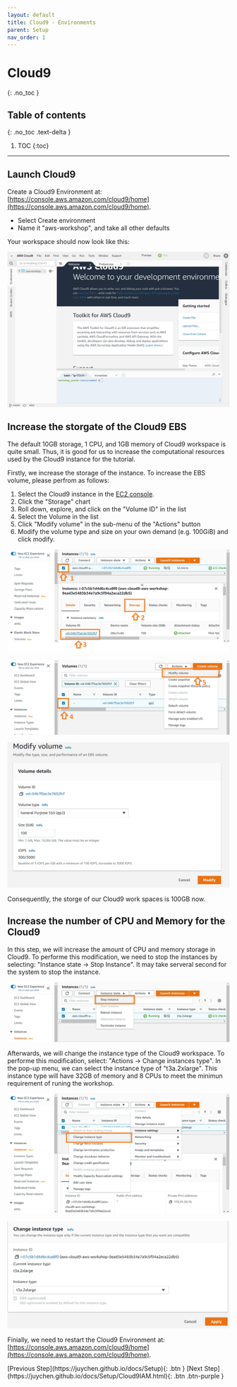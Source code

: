 ```yaml
---
layout: default
title: Cloud9 - Environments
parent: Setup
nav_order: 1
---
```


# Cloud9
{: .no_toc }

## Table of contents
{: .no_toc .text-delta }

1. TOC
{:toc}

---

## Launch Cloud9

Create a Cloud9 Environment at: [https://console.aws.amazon.com/cloud9/home](https://console.aws.amazon.com/cloud9/home).

- Select Create environment
- Name it "aws-workshop", and take all other defaults

Your workspace should now look like this:

![Image](../../src/img/Setup/Cloud9-1.jpg)

## Increase the storgate of the Cloud9 EBS

The default 10GB storage, 1 CPU, and 1GB memory of Cloud9 workspace is quite small. Thus, it is good for us to increase the computational resources used by the Cloud9 instance for the tutorial.

Firstly, we increase the storage of the instance. To increase the EBS volume, please perfrom as follows:
1. Select the Cloud9 instance in the [EC2 console](https://console.aws.amazon.com/ec2/v2/home#Instances).
2. Click the "Storage" chart
3. Roll down, explore, and click on the "Volume ID" in the list
4. Select the Volume in the list
5. Click "Modify volume" in the sub-menu of the "Actions" button
6. Modify the volume type and size on your own demand (e.g. 100GiB) and click modify.

![Image](../../src/img/Setup/Cloud9-2.jpg)

![Image](../../src/img/Setup/Cloud9-3.jpg)

![Image](../../src/img/Setup/Cloud9-4.jpg)

Consequentlly, the storge of our Cloud9 work spaces is 100GB now.

## Increase the number of CPU and Memory for the Cloud9 

In this step, we will increase the amount of CPU and memory storage in Cloud9. To performe this modification, we need to stop the instances by selecting: "Instance state -> Stop Instance". It may take serveral second for the system to stop the instance.

![Image](../../src/img/Setup/Cloud9-13.jpg)

Afterwards, we will change the instance type of the Cloud9 workspace. To performe this modification, select: "Actions -> Change instances type". In the pop-up menu, we can select the instance type of "t3a.2xlarge". This instance type will have 32GB of memory and 8 CPUs to meet the minimun requirement of runing the workshop.

![Image](../../src/img/Setup/Cloud9-14.jpg)

![Image](../../src/img/Setup/Cloud9-15.jpg)

Finially, we need to restart the Cloud9 Environment at: [https://console.aws.amazon.com/cloud9/home](https://console.aws.amazon.com/cloud9/home).


<div class="code-example" markdown="1">
[Previous Step](https://juychen.github.io/docs/Setup){: .btn }
[Next Step](https://juychen.github.io/docs/Setup/Cloud9IAM.html){: .btn .btn-purple }
</div>
